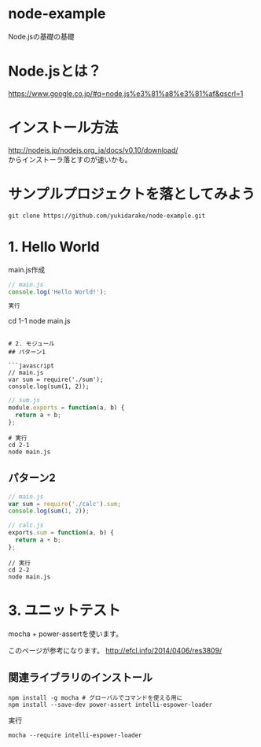 # node-example
Node.jsの基礎の基礎

# Node.jsとは？
https://www.google.co.jp/#q=node.js%e3%81%a8%e3%81%af&qscrl=1

# インストール方法
http://nodejs.jp/nodejs.org_ja/docs/v0.10/download/  
からインストーラ落とすのが速いかも。

# サンプルプロジェクトを落としてみよう
```
git clone https://github.com/yukidarake/node-example.git
```

# 1. Hello World

main.js作成

```javascript
// main.js
console.log('Hello World!');

実行
```
cd 1-1
node main.js
```

# 2. モジュール
## パターン1

```javascript
// main.js
var sum = require('./sum');
console.log(sum(1, 2));
```

```javascript
// sum.js
module.exports = function(a, b) {
  return a + b;
};
```

```
# 実行
cd 2-1
node main.js
```

## パターン2
```javascript
// main.js
var sum = require('./calc').sum;
console.log(sum(1, 2));
```

```javascript
// calc.js
exports.sum = function(a, b) {
  return a + b;
};
```

```
// 実行
cd 2-2
node main.js
```
# 3. ユニットテスト
mocha + power-assertを使います。

このページが参考になります。
http://efcl.info/2014/0406/res3809/

## 関連ライブラリのインストール
```
npm install -g mocha # グローバルでコマンドを使える用に
npm install --save-dev power-assert intelli-espower-loader
```

実行
```
mocha --require intelli-espower-loader
```



